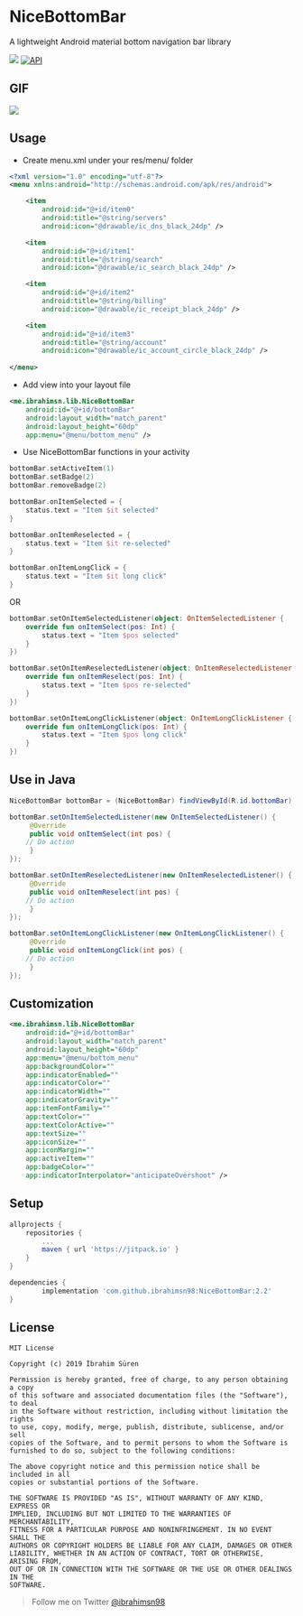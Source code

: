 
# NiceBottomBar

A lightweight Android material bottom navigation bar library

[![](https://jitpack.io/v/ibrahimsn98/NiceBottomBar.svg)](https://jitpack.io/#ibrahimsn98/NiceBottomBar)
[![API](https://img.shields.io/badge/API-16%2B-brightgreen.svg?style=flat)](https://android-arsenal.com/api?level=16)

##  GIF

<img src="https://github.com/ibrahimsn98/NiceBottomBar/blob/master/art/gif.gif?raw=true"/>

## Usage

-    Create menu.xml under your res/menu/ folder
```xml
<?xml version="1.0" encoding="utf-8"?>
<menu xmlns:android="http://schemas.android.com/apk/res/android">

	<item
		android:id="@+id/item0"
		android:title="@string/servers"
		android:icon="@drawable/ic_dns_black_24dp" />

	<item
		android:id="@+id/item1"
		android:title="@string/search"
		android:icon="@drawable/ic_search_black_24dp" />

	<item
		android:id="@+id/item2"
		android:title="@string/billing"
		android:icon="@drawable/ic_receipt_black_24dp" />

	<item
		android:id="@+id/item3"
		android:title="@string/account"
		android:icon="@drawable/ic_account_circle_black_24dp" />
    
</menu>
```


- Add view into your layout file
```xml
<me.ibrahimsn.lib.NiceBottomBar
	android:id="@+id/bottomBar"
	android:layout_width="match_parent"
	android:layout_height="60dp"
	app:menu="@menu/bottom_menu" />
```


- Use NiceBottomBar functions in your activity
```kotlin
bottomBar.setActiveItem(1)
bottomBar.setBadge(2)
bottomBar.removeBadge(2)

bottomBar.onItemSelected = {
    status.text = "Item $it selected"
}

bottomBar.onItemReselected = {
    status.text = "Item $it re-selected"
}

bottomBar.onItemLongClick = {
    status.text = "Item $it long click"
}
```

OR

```kotlin
bottomBar.setOnItemSelectedListener(object: OnItemSelectedListener {
    override fun onItemSelect(pos: Int) {
        status.text = "Item $pos selected"
    }
})

bottomBar.setOnItemReselectedListener(object: OnItemReselectedListener {
    override fun onItemReselect(pos: Int) {
        status.text = "Item $pos re-selected"
    }
})

bottomBar.setOnItemLongClickListener(object: OnItemLongClickListener {
    override fun onItemLongClick(pos: Int) {
        status.text = "Item $pos long click"
    }
})
```

## Use in Java
```java
NiceBottomBar bottomBar = (NiceBottomBar) findViewById(R.id.bottomBar);

bottomBar.setOnItemSelectedListener(new OnItemSelectedListener() {
     @Override
     public void onItemSelect(int pos) {
	// Do action
     }
});

bottomBar.setOnItemReselectedListener(new OnItemReselectedListener() {
     @Override
     public void onItemReselect(int pos) {
	// Do action
     }
});

bottomBar.setOnItemLongClickListener(new OnItemLongClickListener() {
     @Override
     public void onItemLongClick(int pos) {
	// Do action
     }
});

```

## Customization

```xml
<me.ibrahimsn.lib.NiceBottomBar
	android:id="@+id/bottomBar"
	android:layout_width="match_parent"
	android:layout_height="60dp"
	app:menu="@menu/bottom_menu"
	app:backgroundColor=""
	app:indicatorEnabled=""
	app:indicatorColor=""
	app:indicatorWidth=""
	app:indicatorGravity=""
	app:itemFontFamily=""
	app:textColor=""
	app:textColorActive=""
	app:textSize=""
	app:iconSize=""
	app:iconMargin=""
	app:activeItem=""
	app:badgeColor=""
	app:indicatorInterpolator="anticipateOvershoot" />
```


## Setup

```gradle
allprojects {
	repositories {
		...
		maven { url 'https://jitpack.io' }
	}
}

dependencies {
        implementation 'com.github.ibrahimsn98:NiceBottomBar:2.2'
}
```


## License

```
MIT License

Copyright (c) 2019 İbrahim Süren

Permission is hereby granted, free of charge, to any person obtaining a copy
of this software and associated documentation files (the "Software"), to deal
in the Software without restriction, including without limitation the rights
to use, copy, modify, merge, publish, distribute, sublicense, and/or sell
copies of the Software, and to permit persons to whom the Software is
furnished to do so, subject to the following conditions:

The above copyright notice and this permission notice shall be included in all
copies or substantial portions of the Software.

THE SOFTWARE IS PROVIDED "AS IS", WITHOUT WARRANTY OF ANY KIND, EXPRESS OR
IMPLIED, INCLUDING BUT NOT LIMITED TO THE WARRANTIES OF MERCHANTABILITY,
FITNESS FOR A PARTICULAR PURPOSE AND NONINFRINGEMENT. IN NO EVENT SHALL THE
AUTHORS OR COPYRIGHT HOLDERS BE LIABLE FOR ANY CLAIM, DAMAGES OR OTHER
LIABILITY, WHETHER IN AN ACTION OF CONTRACT, TORT OR OTHERWISE, ARISING FROM,
OUT OF OR IN CONNECTION WITH THE SOFTWARE OR THE USE OR OTHER DEALINGS IN THE
SOFTWARE.
```


> Follow me on Twitter [@ibrahimsn98](https://twitter.com/ibrahimsn98)
